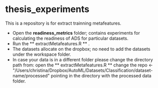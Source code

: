 # thesis_experiments

This is a repository is for extract trainning metafeatures. 

* Open the **readiness_metrics** folder;  contains experiments for calculating the readiness of ADS for particular datasets.
* Run the ** extractMetafeatures.R ** . 
* The datasets allocate on the dropbox; no need to add the datasets under the workspace folder. 
* In case your data is in a different folder please change the directory path from: 
      open the ** extractMetafeatures.R **  change the repo <-"/Users/christina/Dropbox/AutoML/Datasets/Classification/dataset-name/processed" pointing in the directory with the processed data folder. 


